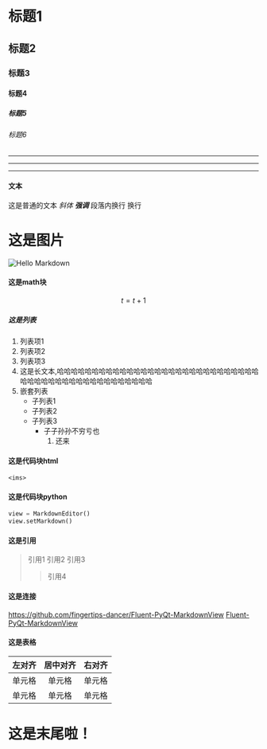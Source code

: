 # 标题1
## 标题2
### 标题3
#### 标题4
##### 标题5
###### 标题6
***
---
___

#### 文本
这是普通的文本 *斜体* ***强调***
段落内换行 
换行

# 这是图片
![Hello Markdown](E:\study\My-GitHub-Project\Fluent-PyQt-MarkdownView\_rc\markdwon_preshow.\png)
#### 这是math块
$$
t=t+1
$$

##### 这是列表
1. 列表项1
2. 列表项2
3. 列表项3
4. 这是长文本,哈哈哈哈哈哈哈哈哈哈哈哈哈哈哈哈哈哈哈哈哈哈哈哈哈哈哈哈哈哈哈哈哈哈哈哈哈哈哈哈哈哈哈哈哈哈哈哈
5. 嵌套列表
    - 子列表1
    - 子列表2
    - 子列表3
        - 子子孙孙不穷亏也
            1. 还来
        
#### 这是代码块html
```angular2html
<ims>
```
#### 这是代码块python
```python
view = MarkdownEditor()
view.setMarkdown()
```
#### 这是引用
> 引用1
> 引用2
> 引用3
>> 引用4

#### 这是连接
<https://github.com/fingertips-dancer/Fluent-PyQt-MarkdownView>
[Fluent-PyQt-MarkdownView](https://github.com/fingertips-dancer/Fluent-PyQt-MarkdownView)

#### 这是表格
| 左对齐 | 居中对齐 | 右对齐 |
| :-----| :----: | ----: |
| 单元格 | 单元格 | 单元格 |
| 单元格 | 单元格 | 单元格 |


# 这是末尾啦！